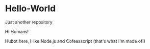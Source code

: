# Hello-World
Just another repository

Hi Humans!

Hubot here, I like Node.js and Cofeesscript (that's what I'm made of!)
